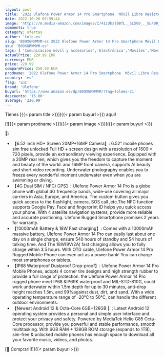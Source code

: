 ```yaml
---
layout: post
title: '2022 Ulefone Power Armor 14 Pro Smartphone  Móvil Libre Resistente  Teléfono Antigolpes Android 12  6GB+128GB  10000mAh  IP68/69K Impermeable Móvil  20MP+16MP Cámara 6 52" HD  4G Dual SIM/NFC/GPS/OTG'
date: 2022-10-26 07:59:44
image: 'https://m.media-amazon.com/images/I/41zUkxl88fL._SL500_._SL400_.jpg'
comments: true
category: ofertas
author: 'tole.es'
slug: 'B09XGRWMVM-es 2022 Ulefone Power Armor 14 Pro Smartphone Móvil Libre...'
sku: 'B09XGRWMVM-es'
tags: [ 'Comunicación móvil y accesorios','Electrónica','Móviles','Móviles y smartphones libres','android','ulefone','🇪🇸', ]
actualPrice: 220.99 EUR
currency: EUR
price: 220.99
comparePrice: 259.99 EUR
prodname: '2022 Ulefone Power Armor 14 Pro Smartphone  Móvil Libre Resistente  Teléfono Antigolpes Android 12  6GB+128GB  10000mAh  IP68/69K Impermeable Móvil  20MP+16MP Cámara 6 52" HD  4G Dual SIM/NFC/GPS/OTG'
country: 'es'
flag: '🇪🇸'
brand: 'Ulefone'
buyurl: 'https://www.amazon.es/dp/B09XGRWMVM/?tag=tolees-21'
descuento: '15.00'
average: '220.99'
---
```


Tienes [{{< param title >}}]({{< param buyurl >}}) aqui!

[![{{< param prodname >}}]({{< param image >}})]({{< param buyurl >}})

🔎:

- 【6.52 inch HD+ Screen 20MP+16MP Camera】: 6.52" mobile phones sim free unlocked Full HD + screen design with a resolution of 1600 * 720 pixels, provide an extraordinary viewing experience. Equipped with a 20MP rear len, which gives you the freedom to capture the moment and beauty of the world. and 16MP front camera, supports AI beauty and short video recording. Underwater photography enables you to freeze every wonderful moment underwater even when you are swimming or diving.
- 【4G Dual SIM / NFC/ GPS】: Ulefone Power Armor 14 Pro is a globe phone with global 4G frequency bands, wide-use covering all major carriers in Asia, Europe, and America. The custom button gives you quick access to the flashlight, camera, SOS call ,etc.The NFC function supports Google Pay. Face and fingerprint ID helps you quick access your phone. With 4 satellite navigation systems, provide more reliable and accurate positioning. Ulefone Rugged Smartphone promises 2 years for warranty.
- 【10000mAh Battery & 18W Fast charging】: Comes with a 10000mAh massive battery, Ulefone Power Armor 14 Pro can easily last about one day on a single charge, ensure 540 hours of standby and 54 hours of talking time. And The 18W(9V/2A) fast charging allows you to fully charge within 3.5 hours. With OTG cable, Ulefone Power Armor 14 Pro Rugged Mobile Phone can even act as a power bank! You can charge most smartphones or tablets.
- 【IP68 Waterproof Dustproof Drop-proof】: Ulefone Power Armor 14 Pro Mobile Phones, adopts 4 corner tire designs and high strength rubber to provide a full range of protection. the Ulefone Power Armor 14 Pro rugged phone meet IP68 &IP69K waterproof and MIL-STD-810G, could work underwater within 1.5m depth for up to 30 minutes, anti-drop height reaches 1.5m, and 99%against dust, dirt, and sand. With a wide operating temperature range of -20°C to 50°C, can handle the different outdoor environments.
- 【Newest Android 12 & Octa-Core 6GB+128GB 】: Latest Android 12 operating system provides a personal and simple user interface and protect your privacy and safety. Powered by MediaTek Helio G85 Octa-Core processor, provide you powerful and stable performance, smooth multitasking. With 6GB RAM + 128GB ROM storage (expands to 1TB), sim-free & unlocked mobile phones has enough space to download all your favorite music, videos, and photos.

[🛒 Comprar!!!]({{< param buyurl >}})
